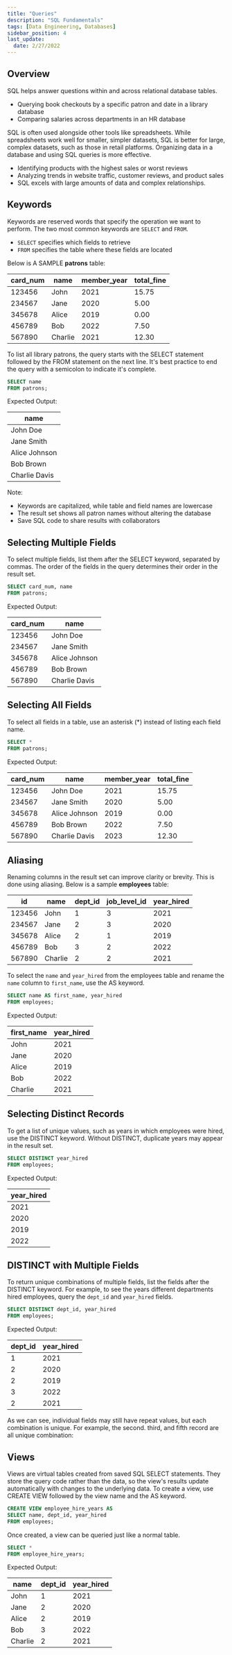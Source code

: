 ```yaml
---
title: "Queries"
description: "SQL Fundamentals"
tags: [Data Engineering, Databases]
sidebar_position: 4
last_update:
  date: 2/27/2022
---
```




## Overview

SQL helps answer questions within and across relational database tables. 

- Querying book checkouts by a specific patron and date in a library database
- Comparing salaries across departments in an HR database

SQL is often used alongside other tools like spreadsheets. While spreadsheets work well for smaller, simpler datasets, SQL is better for large, complex datasets, such as those in retail platforms. Organizing data in a database and using SQL queries is more effective.

- Identifying products with the highest sales or worst reviews
- Analyzing trends in website traffic, customer reviews, and product sales
- SQL excels with large amounts of data and complex relationships.

## Keywords

Keywords are reserved words that specify the operation we want to perform. The two most common keywords are `SELECT` and `FROM`.

- `SELECT` specifies which fields to retrieve
- `FROM` specifies the table where these fields are located

Below is A SAMPLE **patrons** table:

<div class='img-center'>

| card_num | name           | member_year | total_fine |
|----------|----------------|-------------|------------|
| 123456   | John           | 2021        | 15.75      |
| 234567   | Jane           | 2020        | 5.00       |
| 345678   | Alice          | 2019        | 0.00       |
| 456789   | Bob            | 2022        | 7.50       |
| 567890   | Charlie        | 2021        | 12.30      |

</div>


To list all library patrons, the query starts with the SELECT statement followed by the FROM statement on the next line. It's best practice to end the query with a semicolon to indicate it's complete.

```sql
SELECT name
FROM patrons;
```

Expected Output:

<div class='img-center'>

| name          |
|---------------|
| John Doe      |
| Jane Smith    |
| Alice Johnson |
| Bob Brown     |
| Charlie Davis |

</div>


Note:

- Keywords are capitalized, while table and field names are lowercase
- The result set shows all patron names without altering the database
- Save SQL code to share results with collaborators

## Selecting Multiple Fields

To select multiple fields, list them after the SELECT keyword, separated by commas. The order of the fields in the query determines their order in the result set.

```sql
SELECT card_num, name
FROM patrons;
```

Expected Output:

<div class='img-center'>


| card_num | name         |
|----------|--------------|
| 123456   | John Doe     |
| 234567   | Jane Smith   |
| 345678   | Alice Johnson|
| 456789   | Bob Brown    |
| 567890   | Charlie Davis|

</div>


## Selecting All Fields

To select all fields in a table, use an asterisk (*) instead of listing each field name.

```sql
SELECT *
FROM patrons;
```

Expected Output:

| card_num | name         | member_year | total_fine |
|----------|--------------|-------------|------------|
| 123456   | John Doe     | 2021        | 15.75      |
| 234567   | Jane Smith   | 2020        | 5.00       |
| 345678   | Alice Johnson| 2019        | 0.00       |
| 456789   | Bob Brown    | 2022        | 7.50       |
| 567890   | Charlie Davis| 2023        | 12.30      |



## Aliasing

Renaming columns in the result set can improve clarity or brevity. This is done using aliasing. Below is a sample **employees** table:

| id       | name           | dept_id   | job_level_id  | year_hired  |
|----------|----------------|-----------|---------------|-------------|
| 123456   | John           | 1         | 3             | 2021        |
| 234567   | Jane           | 2         | 3             | 2020        |
| 345678   | Alice          | 2         | 1             | 2019        |
| 456789   | Bob            | 3         | 2             | 2022        |
| 567890   | Charlie        | 2         | 2             | 2021        |


To select the `name` and `year_hired` from the employees table and rename the `name` column to `first_name`, use the AS keyword.

```sql
SELECT name AS first_name, year_hired
FROM employees;
```

Expected Output:

| first_name | year_hired |
|------------|------------|
| John       | 2021       |
| Jane       | 2020       |
| Alice      | 2019       |
| Bob        | 2022       |
| Charlie    | 2021       |

## Selecting Distinct Records

To get a list of unique values, such as years in which employees were hired, use the DISTINCT keyword. Without DISTINCT, duplicate years may appear in the result set.

```sql
SELECT DISTINCT year_hired
FROM employees;
```

Expected Output:

| year_hired |
|------------|
| 2021       |
| 2020       |
| 2019       |
| 2022       |

## DISTINCT with Multiple Fields

To return unique combinations of multiple fields, list the fields after the DISTINCT keyword. For example, to see the years different departments hired employees, query the `dept_id` and `year_hired` fields.

```sql
SELECT DISTINCT dept_id, year_hired
FROM employees;
```

Expected Output:

| dept_id | year_hired |
|---------|------------|
| 1       | 2021       |
| 2       | 2020       |
| 2       | 2019       |
| 3       | 2022       |
| 2       | 2021       |

As we can see, individual fields may still have repeat values, but each combination is unique. For example, the second. third, and fifth record are all unique combination:


## Views

Views are virtual tables created from saved SQL SELECT statements. They store the query code rather than the data, so the view's results update automatically with changes to the underlying data. To create a view, use CREATE VIEW followed by the view name and the AS keyword.

```sql
CREATE VIEW employee_hire_years AS
SELECT name, dept_id, year_hired
FROM employees;
```

Once created, a view can be queried just like a normal table.

```sql
SELECT *
FROM employee_hire_years;
```

Expected Output:

| name    | dept_id | year_hired |
|---------|---------|------------|
| John    | 1       | 2021       |
| Jane    | 2       | 2020       |
| Alice   | 2       | 2019       |
| Bob     | 3       | 2022       |
| Charlie | 2       | 2021       |
